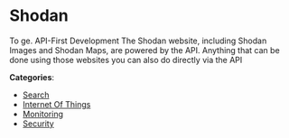 # Shodan


To ge. API-First Development The Shodan website, including Shodan Images and Shodan Maps, are powered by the API.  Anything that can be done using those websites you can also do directly via the API



**Categories**:
- [Search](https://github.com/apis-list/apis-list#search)
- [Internet Of Things](https://github.com/apis-list/apis-list#internet-of-things)
- [Monitoring](https://github.com/apis-list/apis-list#monitoring)
- [Security](https://github.com/apis-list/apis-list#security)







